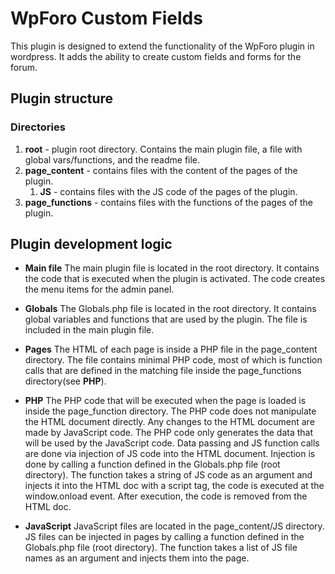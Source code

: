 # **WpForo Custom Fields**
This plugin is designed to extend the functionality of the WpForo plugin in wordpress.
It adds the ability to create custom fields and forms for the forum.

## **Plugin structure**
### Directories
1. **root** - plugin root directory. Contains the main plugin file, a file with global vars/functions, and the readme file.
2. **page_content** - contains files with the content of the pages of the plugin.
    1. **JS** - contains files with the JS code of the pages of the plugin.
3. **page_functions** - contains files with the functions of the pages of the plugin.

## **Plugin development logic**
- **Main file**
The main plugin file is located in the root directory. It contains the code that is executed when the plugin is activated. The code creates the menu items for the admin panel.

- **Globals**
The Globals.php file is located in the root directory. It contains global variables and functions that are used by the plugin. The file is included in the main plugin file.

- **Pages**
The HTML of each page is inside a PHP file in the page_content directory. The file contains minimal PHP code, most of which is function calls that are defined in the matching file inside the page_functions directory(see **PHP**). 

- **PHP**
The PHP code that will be executed when the page is loaded is inside the page_function directory. The PHP code does not manipulate the HTML document directly. Any changes to the HTML document are made by JavaScript code. The PHP code only generates the data that will be used by the JavaScript code. Data passing and JS function calls are done via injection of JS code into the HTML document. Injection is done by calling a function defined in the Globals.php file (root directory). The function takes a string of JS code as an argument and injects it into the HTML doc with a script tag, the code is executed at the window.onload event. After execution, the code is removed from the HTML doc.

- **JavaScript**
JavaScript files are located in the page_content/JS directory. JS files can be injected in pages by calling a function defined in the Globals.php file (root directory). The function takes a list of JS file names as an argument and injects them into the page.

